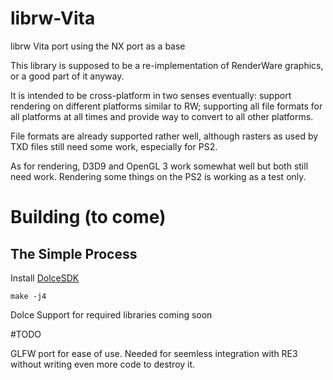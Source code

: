librw-Vita
=====

librw Vita port using the NX port as a base

This library is supposed to be a re-implementation of RenderWare graphics,
or a good part of it anyway.

It is intended to be cross-platform in two senses eventually:
support rendering on different platforms similar to RW;
supporting all file formats for all platforms at all times and provide
way to convert to all other platforms.

File formats are already supported rather well, although rasters
as used by TXD files still need some work, especially for PS2.

As for rendering, D3D9 and OpenGL 3 work somewhat well but both still need
work. Rendering some things on the PS2 is working as a test only.

# Building (to come)

The Simple Process
------------------
Install [DolceSDK](https://github.com/dolcesdk/doc)

```make -j4```

Dolce Support for required libraries coming soon

#TODO

GLFW port for ease of use. Needed for seemless integration with RE3 without writing even more code to destroy it.
